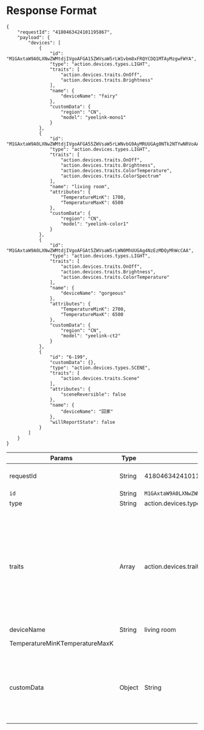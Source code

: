 # Response Format

```
{
    "requestId": "4180463424101195867",
    "payload": {
        "devices": [
            {
                "id": "M1GAxtaW9A0LXNwZWMtdjIVgoAFGA15ZWVsaW5rLW1vbm8xFRQYCDQ1MTAyMzgwFWYA",
                "type": "action.devices.types.LIGHT",
                "traits": [
                    "action.devices.traits.OnOff",
                    "action.devices.traits.Brightness"
                ],
                "name": {
                    "deviceName": "fairy"
                },
                "customData": {
                    "region": "CN",
                    "model": "yeelink-mono1"
                }
            },
            {
                "id": "M1GAxtaW9A0LXNwZWMtdjIVgoAFGA55ZWVsaW5rLWNvbG9AyMRUUGAg0NTk2NTYwNRVoAA",
                "type": "action.devices.types.LIGHT",
                "traits": [
                    "action.devices.traits.OnOff",
                    "action.devices.traits.Brightness",
                    "action.devices.traits.ColorTemperature",
                    "action.devices.traits.ColorSpectrum"
                ],
                "name": "living room",
                "attributes": {
                    "TemperatureMinK": 1700,
                    "TemperatureMaxK": 6500
                },
                "customData": {
                    "region": "CN",
                    "model": "yeelink-color1"
                }
            },
            {
                "id": "M1GAxtaW9A0LXNwZWMtdjIVgoAFGAt5ZWVsaW5rLWN0MhUUGAg4NzEzMDQyMhWcCAA",
                "type": "action.devices.types.LIGHT",
                "traits": [
                    "action.devices.traits.OnOff",
                    "action.devices.traits.Brightness",
                    "action.devices.traits.ColorTemperature"
                ],
                "name": {
                    "deviceName": "gorgeous"
                },
                "attributes": {
                    "TemperatureMinK": 2700,
                    "TemperatureMaxK": 6500
                },
                "customData": {
                    "region": "CN",
                    "model": "yeelink-ct2"
                }
            },
            {
                "id": "6-199",
                "customData": {},
                "type": "action.devices.types.SCENE",
                "traits": [
                    "action.devices.traits.Scene"
                ],
                "attributes": {
                    "sceneReversible": false
                },
                "name": {
                    "deviceName": "回家"
                },
                "willReportState": false
            }
        ]
    }
}
```

| Params                         | Type          | Value                                                        | Remarks                                                      |
| ------------------------------ | ------------- | ------------------------------------------------------------ | ------------------------------------------------------------ |
| requestId                      | String        | 4180463424101195867                                          | Required. Random string as Id of each request for ease of tracing. |
| `id`                           | String        | `M1GAxtaW9A0LXNwZWMtdjIVgoAFGA15ZWVsaW5rLW1vbm8xFRQYCDQ1MTAyMzgwFWYA` | Device ID                                                    |
| type                           | String        | action.devices.types.LIGHT/action.devices.types.SCENE        | Device type                                                  |
| traits                         | Array<String> | action.devices.traits.OnOffaction.devices.traits.Brightnessaction.devices.traits.ColorTemperatureaction.devices.traits.ColorSpectrum | Device traits**OnOff**: The basic on and off functionality for any device that has binary on and off.**Brightness**: Absolute brightness setting is in a normalized range from 0 to 100.**ColorSpectrum**: This applies to "full" color bulbs that take RGB color ranges.**ColorTemperature**: This applies to "warmth" bulbs that take a color point in Kelvin. |
| deviceName                     | String        | living room                                                  | Device name                                                  |
| TemperatureMinKTemperatureMaxK |               |                                                              | Optional. temperature range.                                 |
| customData                     | Object        | String                                                       | This is a special object which need to be carried in future **QUERY** and **EXECUTE** requests to help Yeelight understand the execution context, third-party doesn't need to proceed the data inside this section. |